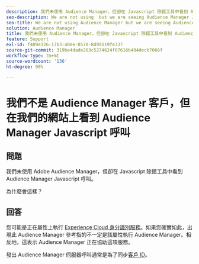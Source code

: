 ```yaml
---
description: 我們未使用 Audience Manager，但卻在 Javascript 除錯工具中看到 Audience Manager Javascript 呼叫。原因為何？
seo-description: We are not using  but we are seeing Audience Manager Javascript calls in the Javascript debugger - Why?
seo-title: We are not using Audience Manager but we are seeing Audience Manager Javascript calls in the Javascript debugger - Why?
solution: Audience Manager
title: 我們未使用 Audience Manager，但卻在 Javascript 除錯工具中看到 Audience Manager Javascript 呼叫。原因為何？
feature: Support
exl-id: f409e326-17b3-40ee-8570-8d99119fe337
source-git-commit: 319be4dade263c5274624f07616b404decb7066f
workflow-type: tm+mt
source-wordcount: '136'
ht-degree: 98%

---
```


# 我們不是 Audience Manager 客戶，但在我們的網站上看到 Audience Manager Javascript 呼叫

## 問題

我們未使用 Adobe Audience Manager，但卻在 Javascript 除錯工具中看到 Audience Manager Javascript 呼叫。

為什麼會這樣？

## 回答

您可能是正在屬性上執行 [Experience Cloud 身分識別服務](https://experienceleague.adobe.com/docs/id-service/using/home.html)。如果您確實如此，出現此 Audience Manager 參考指的不一定是該屬性執行 Audience Manager。相反地，這表示 Audience Manager 正在協助這項服務。

發出 Audience Manager 伺服器呼叫通常是為了同步[客戶 ID](https://experienceleague.adobe.com/docs/id-service/using/id-service-api/methods/setcustomerids.html)。
